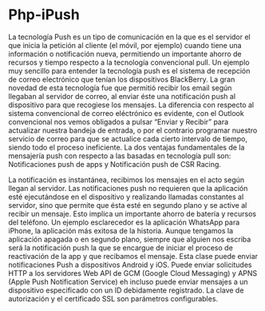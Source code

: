 # Php-iPush
La tecnología Push es un tipo de comunicación en la que es el servidor el que inicia la petición al cliente (el móvil, por ejemplo) cuando tiene una información o notificación nueva, permitiendo un importante ahorro de recursos y tiempo respecto a la tecnología convencional pull. Un ejemplo muy sencillo para entender la tecnología push es el sistema de recepción de correo electrónico que tenían los dispositivos BlackBerry. La gran novedad de esta tecnología fue que permitió recibir los email según llegaban al servidor de correo, al enviar éste una notificación push al dispositivo para que recogiese los mensajes. La diferencia con respecto al sistema convencional de correo eléctrónico es evidente, con el Outlook convencional nos vemos obligados a pulsar “Enviar y Recibir” para actualizar nuestra bandeja de entrada, o por el contrario programar nuestro servicio de correo para que se actualice cada cierto intervalo de tiempo, siendo todo el proceso ineficiente. La dos ventajas fundamentales de la mensajería push  con respecto a las basadas en tecnología pull son: Notificaciones push de apps y Notificación push de CSR Racing.

 La notificación es instantánea, recibimos los mensajes en el acto según llegan al servidor.
 Las notificaciones push no requieren que la aplicación esté ejecutándose en el dispositivo y realizando llamadas constantes al servidor, sino que permite que ésta esté en segundo plano y se active al recibir un mensaje. Esto implica un importante ahorro de batería y recursos del teléfono. Un ejemplo esclarecedor es la aplicación WhatsApp para iPhone, la aplicación más exitosa de la historia. Aunque tengamos la aplicación apagada o en segundo plano, siempre que alguien nos escriba será la notificación push la que se encargue de iniciar el proceso de reactivación de la app y que recibamos el mensaje.
Esta clase puede enviar notificaciones Push a dispositivos Android y iOS. Puede enviar solicitudes HTTP a los servidores Web API de GCM (Google Cloud Messaging) y APNS (Apple Push Notification Service) eh incluso puede enviar mensajes a un dispositivo especificado con un ID debidamente registrado. La clave de autorización y el certificado SSL son parámetros configurables.

